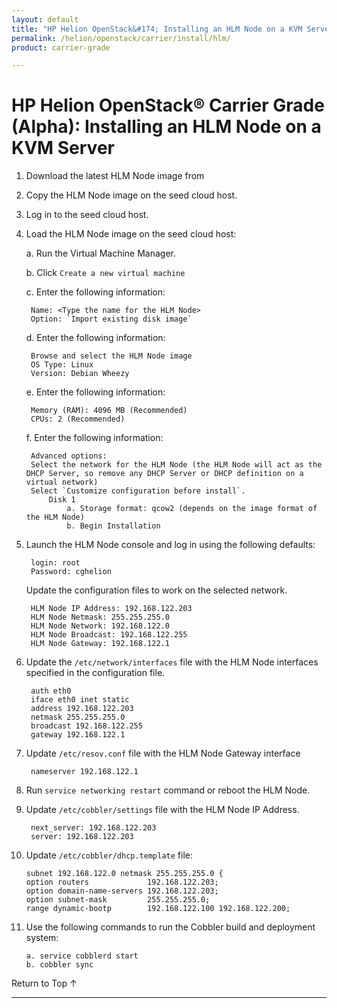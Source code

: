 ```yaml
---
layout: default
title: "HP Helion OpenStack&#174; Installing an HLM Node on a KVM Server: Distributed Cloud Networking Overview"
permalink: /helion/openstack/carrier/install/hlm/
product: carrier-grade

---
```

<!--UNDER REVISION-->


<script>

function PageRefresh {
onLoad="window.refresh"
}

PageRefresh();

</script>

# HP Helion OpenStack&#174; Carrier Grade (Alpha): Installing an HLM Node on a KVM Server

<!-- From https://wiki.hpcloud.net/display/HCG/HLM+Node+install+on+a+KVM+Server+for+VM+Node+provisioning -->

1. Download the latest HLM Node image from

2. Copy the HLM Node image on the seed cloud host.

3. Log in to the seed cloud host.

4. Load the HLM Node image on the seed cloud host:

	a. Run the Virtual Machine Manager.

	b. Click `Create a new virtual machine`

	c. Enter the following information:

		Name: <Type the name for the HLM Node>
		Option: `Import existing disk image`

	d. Enter the following information:

		Browse and select the HLM Node image
		OS Type: Linux
		Version: Debian Wheezy

	e. Enter the following information:

		Memory (RAM): 4096 MB (Recommended)
		CPUs: 2 (Recommended)

	f. Enter the following information:

		Advanced options: 
		Select the network for the HLM Node (the HLM Node will act as the DHCP Server, so remove any DHCP Server or DHCP definition on a virtual network)
		Select `Customize configuration before install`.
			Disk 1
				a. Storage format: qcow2 (depends on the image format of the HLM Node)
				b. Begin Installation
     
5. Launch the HLM Node console and log in using the following defaults:

		login: root
		Password: cghelion

	Update the configuration files to work on the selected network.

		HLM Node IP Address: 192.168.122.203
		HLM Node Netmask: 255.255.255.0
		HLM Node Network: 192.168.122.0
		HLM Node Broadcast: 192.168.122.255
		HLM Node Gateway: 192.168.122.1

6. Update the `/etc/network/interfaces` file with the HLM Node interfaces specified in the configuration file.

		auth eth0
		iface eth0 inet static
		address 192.168.122.203
		netmask 255.255.255.0
		broadcast 192.168.122.255
		gateway 192.168.122.1

7. Update `/etc/resov.conf` file with the HLM Node Gateway interface

		nameserver 192.168.122.1

8. Run `service networking restart` command or reboot the HLM Node.

9. Update `/etc/cobbler/settings` file with the HLM Node IP Address.

		next_server: 192.168.122.203
		server: 192.168.122.203

10. Update `/etc/cobbler/dhcp.template` file:

		subnet 192.168.122.0 netmask 255.255.255.0 {
		option routers             192.168.122.203;
		option domain-name-servers 192.168.122.203;
		option subnet-mask         255.255.255.0;
		range dynamic-bootp        192.168.122.100 192.168.122.200;

11. Use the following commands to run the Cobbler build and deployment system:

		a. service cobblerd start
		b. cobbler sync

<a href="#top" style="padding:14px 0px 14px 0px; text-decoration: none;"> Return to Top &#8593; </a>
 
----
